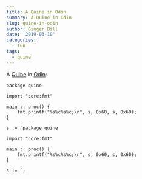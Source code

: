 ```yaml
---
title: A Quine in Odin
summary: A Quine in Odin
slug: quine-in-odin
author: Ginger Bill
date: '2019-03-10'
categories:
  - fun
tags:
  - quine
---
```


A [Quine](https://wikipedia.org/wiki/Quine_(computing)) in [Odin](/):

```odin
package quine

import "core:fmt"

main :: proc() {
	fmt.printf("%s%c%s%c;\n", s, 0x60, s, 0x60);
}

s := `package quine

import "core:fmt"

main :: proc() {
	fmt.printf("%s%c%s%c;\n", s, 0x60, s, 0x60);
}

s := `;
```